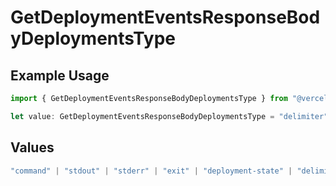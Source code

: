 # GetDeploymentEventsResponseBodyDeploymentsType

## Example Usage

```typescript
import { GetDeploymentEventsResponseBodyDeploymentsType } from "@vercel/sdk/models/operations/getdeploymentevents.js";

let value: GetDeploymentEventsResponseBodyDeploymentsType = "delimiter";
```

## Values

```typescript
"command" | "stdout" | "stderr" | "exit" | "deployment-state" | "delimiter" | "middleware" | "middleware-invocation" | "edge-function-invocation" | "fatal"
```